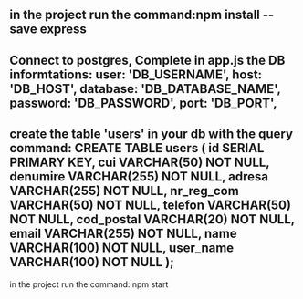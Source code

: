 in the project run the command:npm install --save express
--------------
Connect to postgres,
Complete in app.js the DB informtations:
user: 'DB_USERNAME',
host: 'DB_HOST',
database: 'DB_DATABASE_NAME',
password: 'DB_PASSWORD',
port: 'DB_PORT',
---------------
create the table 'users' in your db with the query command:
CREATE TABLE users (
    id SERIAL PRIMARY KEY,
    cui VARCHAR(50) NOT NULL,
    denumire VARCHAR(255) NOT NULL,
    adresa VARCHAR(255) NOT NULL,
    nr_reg_com VARCHAR(50) NOT NULL,
    telefon VARCHAR(50) NOT NULL,
    cod_postal VARCHAR(20) NOT NULL,
    email VARCHAR(255) NOT NULL,
    name VARCHAR(100) NOT NULL,
    user_name VARCHAR(100) NOT NULL
);
---------------
in the project run the command: npm start
